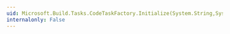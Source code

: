 ```yaml
---
uid: Microsoft.Build.Tasks.CodeTaskFactory.Initialize(System.String,System.Collections.Generic.IDictionary{System.String,Microsoft.Build.Framework.TaskPropertyInfo},System.String,Microsoft.Build.Framework.IBuildEngine)
internalonly: False
---
```

